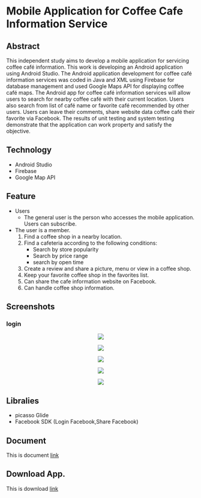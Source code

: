 # Mobile Application for Coffee Cafe Information Service<br />	
## Abstract<br />	
 
 This independent study aims to develop a mobile application for servicing coffee café information. This work is developing an Android application using Android Studio. The Android application development for coffee café information services was coded in Java and XML using Firebase for database management and used Google Maps API for displaying coffee café maps.
  The Android app for coffee café information services will allow users to search for nearby coffee café with their current location. Users also search from list of café name or favorite café recommended by other users. Users can leave their comments, share website data coffee café their favorite via Facebook. 
  The results of unit testing and system testing demonstrate that the application can work property and satisfy the objective.

## Technology
- Android Studio 
- Firebase
- Google Map API
## Feature
- Users
  - The general user is the person who accesses the mobile application. Users can subscribe.
- The user is a member.
  1. Find a coffee shop in a nearby location.
  2. Find a cafeteria according to the following conditions:
     - Search by store popularity
     - Search by price range
     - search by open time
  3. Create a review and share a picture, menu or view in a coffee shop.
  4. Keep your favorite coffee shop in the favorites list.
  5. Can share the cafe information website on Facebook.
  6. Can handle coffee shop information.
  
## Screenshots
### login
<p align="center">
  <img src="https://github.com/llsit/coffees/blob/master/screenshots/login.png">
</p>
<p align="center">
  <img src="https://github.com/llsit/coffees/blob/master/screenshots/register.png">
</p>
<p align="center">
  <img src="https://github.com/llsit/coffees/blob/master/screenshots/home.png">
</p>
<p align="center">
  <img src="https://github.com/llsit/coffees/blob/master/screenshots/search.png">
</p>
<p align="center">
  <img src="https://github.com/llsit/coffees/blob/master/screenshots/datashop.png">
</p>

## Libralies
 - picasso Glide
 - Facebook SDK (Login Facebook,Share Facebook)

## Document
This is document [link](https://drive.google.com/open?id=1VE5V8O84cEoSeMEIFS8pk71sRX8oTaKp)

## Download App.
This is download [link](https://play.google.com/store/apps/details?id=com.cmu.nuts.coffee9)

